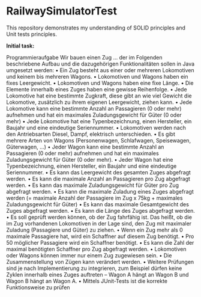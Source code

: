 # RailwaySimulatorTest

This repository demonstrates my understanding of SOLID principles and Unit tests principles.


**Initial task:**

Programmieraufgabe
Wir bauen einen Zug ... der im Folgenden beschriebene Aufbau und die dazugehörigen Funktionalitäten sollen in Java umgesetzt werden:
• Ein Zug besteht aus einer oder mehreren Lokomotiven und keinem bis mehreren Wagons.
• Lokomotiven und Wagons haben ein fixes Leergewicht.
• Lokomotiven und Wagons haben eine fixe Länge.
• Die Elemente innerhalb eines Zuges haben eine gewisse Reihenfolge.
• Jede Lokomotive hat eine bestimmte Zugkraft, diese gibt an wie viel Gewicht die
Lokomotive, zusätzlich zu ihrem eigenen Leergewicht, ziehen kann.
• Jede Lokomotive kann eine bestimmte Anzahl an Passagieren (0 oder mehr)
aufnehmen und hat ein maximales Zuladungsgewicht für Güter (0 oder mehr)
• Jede Lokomotive hat eine Typenbezeichnung, einen Hersteller, ein Baujahr und eine
eindeutige Seriennummer.
• Lokomotiven werden nach den Antriebsarten Diesel, Dampf, elektrisch
unterschieden.
• Es gibt mehrere Arten von Wagons (Personenwagen, Schlafwagen, Speisewagen,
Güterwagen, ...)
• Jeder Wagon kann eine bestimmte Anzahl an Passagieren (0 oder mehr) aufnehmen
und hat ein maximales Zuladungsgewicht für Güter (0 oder mehr).
• Jeder Wagon hat eine Typenbezeichnung, einen Hersteller, ein Baujahr und eine
eindeutige Seriennummer.
• Es kann das Leergewicht des gesamten Zuges abgefragt werden.
• Es kann die maximale Anzahl an Passagieren pro Zug abgefragt werden.
• Es kann das maximale Zuladungsgewicht für Güter pro Zug abgefragt werden.
• Es kann die maximale Zuladung eines Zuges abgefragt werden (= maximale Anzahl
der Passagiere im Zug x 75kg + maximales Zuladungsgewicht für Güter)
• Es kann das maximale Gesamtgewicht des Zuges abgefragt werden.
• Es kann die Länge des Zuges abgefragt werden.
• Es soll geprüft werden können, ob der Zug fahrfähig ist. Das heißt, ob die im Zug
vorhandenen Lokomotiven in der Lage sind, den Zug mit maximaler Zuladung
(Passagiere und Güter) zu ziehen.
• Wenn ein Zug mehr als 0 maximale Passagiere hat, wird ein Schaffner auf diesem Zug
benötigt.
• Pro 50 möglicher Passagiere wird ein Schaffner benötigt.
• Es kann die Zahl der maximal benötigten Schaffner pro Zug abgefragt werden.
• Lokomotiven oder Wagons können immer nur einem Zug zugewiesen sein.
• Die Zusammenstellung von Zügen kann verändert werden.
• Weitere Prüfungen sind je nach Implementierung zu integrieren, zum Beispiel dürfen
keine Zyklen innerhalb eines Zuges auftreten – Wagon A hängt an Wagon B und
Wagon B hängt an Wagon A.
• Mittels JUnit-Tests ist die korrekte Funktionsweise zu prüfen
